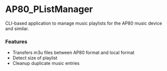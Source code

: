# AP80_PListManager

CLI-based application to manage music playlists for the AP80 music device and similar.  

### Features
- Transfers m3u files between AP80 format and local format
- Detect size of playlist
- Cleanup duplicate music entries
